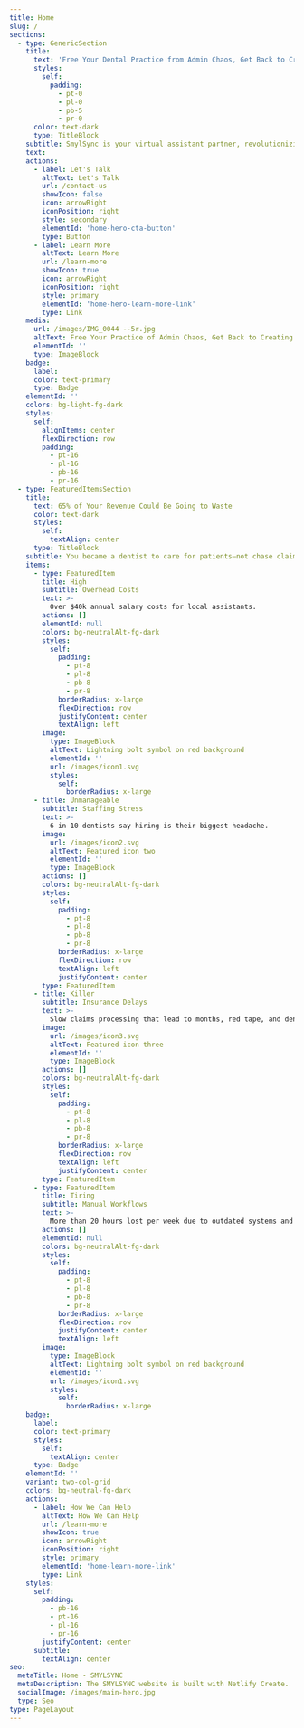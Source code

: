 ```yaml
---
title: Home
slug: /
sections:
  - type: GenericSection
    title:
      text: 'Free Your Dental Practice from Admin Chaos, Get Back to Creating Smyls'
      styles:
        self:
          padding:
            - pt-0
            - pl-0
            - pb-5
            - pr-0
      color: text-dark
      type: TitleBlock
    subtitle: SmylSync is your virtual assistant partner, revolutionizing U.S. dental practices by eliminating administrative chaos.
    text: 
    actions:
      - label: Let's Talk
        altText: Let's Talk
        url: /contact-us
        showIcon: false
        icon: arrowRight
        iconPosition: right
        style: secondary
        elementId: 'home-hero-cta-button'
        type: Button
      - label: Learn More
        altText: Learn More
        url: /learn-more
        showIcon: true
        icon: arrowRight
        iconPosition: right
        style: primary
        elementId: 'home-hero-learn-more-link'
        type: Link
    media:
      url: /images/IMG_0044 --5r.jpg
      altText: Free Your Practice of Admin Chaos, Get Back to Creating Smyls
      elementId: ''
      type: ImageBlock
    badge:
      label:
      color: text-primary
      type: Badge
    elementId: ''
    colors: bg-light-fg-dark
    styles:
      self:
        alignItems: center
        flexDirection: row
        padding:
          - pt-16
          - pl-16
          - pb-16
          - pr-16
  - type: FeaturedItemsSection
    title:
      text: 65% of Your Revenue Could Be Going to Waste
      color: text-dark
      styles:
        self:
          textAlign: center
      type: TitleBlock
    subtitle: You became a dentist to care for patients—not chase claims and reschedule appointments.
    items:
      - type: FeaturedItem
        title: High
        subtitle: Overhead Costs
        text: >-
          Over $40k annual salary costs for local assistants.
        actions: []
        elementId: null
        colors: bg-neutralAlt-fg-dark
        styles:
          self:
            padding:
              - pt-8
              - pl-8
              - pb-8
              - pr-8
            borderRadius: x-large
            flexDirection: row
            justifyContent: center
            textAlign: left
        image:
          type: ImageBlock
          altText: Lightning bolt symbol on red background
          elementId: ''
          url: /images/icon1.svg
          styles:
            self:
              borderRadius: x-large
      - title: Unmanageable
        subtitle: Staffing Stress
        text: >-
          6 in 10 dentists say hiring is their biggest headache.
        image:
          url: /images/icon2.svg
          altText: Featured icon two
          elementId: ''
          type: ImageBlock
        actions: []
        colors: bg-neutralAlt-fg-dark
        styles:
          self:
            padding:
              - pt-8
              - pl-8
              - pb-8
              - pr-8
            borderRadius: x-large
            flexDirection: row
            textAlign: left
            justifyContent: center
        type: FeaturedItem
      - title: Killer
        subtitle: Insurance Delays
        text: >-
          Slow claims processing that lead to months, red tape, and denied reimbursements are killing cash flow.
        image:
          url: /images/icon3.svg
          altText: Featured icon three
          elementId: ''
          type: ImageBlock
        actions: []
        colors: bg-neutralAlt-fg-dark
        styles:
          self:
            padding:
              - pt-8
              - pl-8
              - pb-8
              - pr-8
            borderRadius: x-large
            flexDirection: row
            textAlign: left
            justifyContent: center
        type: FeaturedItem
      - type: FeaturedItem
        title: Tiring
        subtitle: Manual Workflows
        text: >-
          More than 20 hours lost per week due to outdated systems and task overload are draining your team.
        actions: []
        elementId: null
        colors: bg-neutralAlt-fg-dark
        styles:
          self:
            padding:
              - pt-8
              - pl-8
              - pb-8
              - pr-8
            borderRadius: x-large
            flexDirection: row
            justifyContent: center
            textAlign: left
        image:
          type: ImageBlock
          altText: Lightning bolt symbol on red background
          elementId: ''
          url: /images/icon1.svg
          styles:
            self:
              borderRadius: x-large
    badge:
      label:
      color: text-primary
      styles:
        self:
          textAlign: center
      type: Badge
    elementId: ''
    variant: two-col-grid
    colors: bg-neutral-fg-dark
    actions:
      - label: How We Can Help
        altText: How We Can Help
        url: /learn-more
        showIcon: true
        icon: arrowRight
        iconPosition: right
        style: primary
        elementId: 'home-learn-more-link'
        type: Link
    styles:
      self:
        padding:
          - pb-16
          - pt-16
          - pl-16
          - pr-16
        justifyContent: center
      subtitle:
        textAlign: center
seo:
  metaTitle: Home - SMYLSYNC
  metaDescription: The SMYLSYNC website is built with Netlify Create.
  socialImage: /images/main-hero.jpg
  type: Seo
type: PageLayout
---
```

